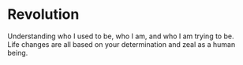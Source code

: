 # Revolution  

Understanding who I used to be, who I am, and who I am trying to be.  
Life changes are all based on your determination and zeal as a human being.

